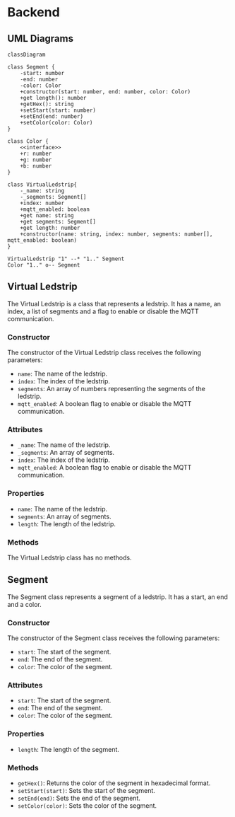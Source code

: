 # Backend

## UML Diagrams

```mermaid
classDiagram

class Segment {
    -start: number
    -end: number
    -color: Color
    +constructor(start: number, end: number, color: Color)
    +get length(): number
    +getHex(): string
    +setStart(start: number)
    +setEnd(end: number)
    +setColor(color: Color)
}

class Color {
    <<interface>>
    +r: number
    +g: number
    +b: number
}

class VirtualLedstrip{
    -_name: string
    -_segments: Segment[]
    +index: number
    +mqtt_enabled: boolean
    +get name: string
    +get segments: Segment[]
    +get length: number
    +constructor(name: string, index: number, segments: number[], mqtt_enabled: boolean)
}

VirtualLedstrip "1" --* "1.." Segment
Color "1.." o-- Segment
```

## Virtual Ledstrip

The Virtual Ledstrip is a class that represents a ledstrip. It has a name, an index, a list of segments and a flag to enable or disable the MQTT communication.

### Constructor

The constructor of the Virtual Ledstrip class receives the following parameters:

- `name`: The name of the ledstrip.
- `index`: The index of the ledstrip.
- `segments`: An array of numbers representing the segments of the ledstrip.
- `mqtt_enabled`: A boolean flag to enable or disable the MQTT communication.

### Attributes

- `_name`: The name of the ledstrip.
- `_segments`: An array of segments.
- `index`: The index of the ledstrip.
- `mqtt_enabled`: A boolean flag to enable or disable the MQTT communication.

### Properties

- `name`: The name of the ledstrip.
- `segments`: An array of segments.
- `length`: The length of the ledstrip.

### Methods

The Virtual Ledstrip class has no methods.

## Segment

The Segment class represents a segment of a ledstrip. It has a start, an end and a color.

### Constructor

The constructor of the Segment class receives the following parameters:

- `start`: The start of the segment.
- `end`: The end of the segment.
- `color`: The color of the segment.

### Attributes

- `start`: The start of the segment.
- `end`: The end of the segment.
- `color`: The color of the segment.

### Properties

- `length`: The length of the segment.

### Methods

- `getHex()`: Returns the color of the segment in hexadecimal format.
- `setStart(start)`: Sets the start of the segment.
- `setEnd(end)`: Sets the end of the segment.
- `setColor(color)`: Sets the color of the segment.
